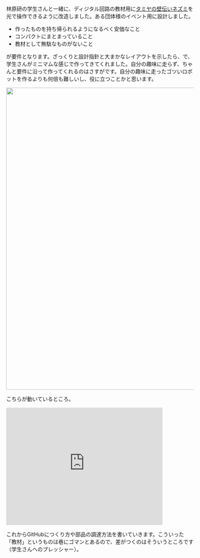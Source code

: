 林原研の学生さんと一緒に、ディジタル回路の教材用に<a href="http://www.tamiya.com/japan/products/70198hugging_mouse/" target="_blank">タミヤの壁伝いネズミ</a>を光で操作できるように改造しました。ある団体様のイベント用に設計しました。

<ul>
	<li>作ったものを持ち帰られるようになるべく安価なこと</li>
	<li>コンパクトにまとまっていること</li>
	<li>教材として無駄なものがないこと</li>
</ul>

が要件となります。ざっくりと設計指針と大まかなレイアウトを示したら、で、学生さんがミニマムな感じで作ってきてくれました。自分の趣味に走らず、ちゃんと要件に沿って作ってくれるのはさすがです。自分の趣味に走ったゴツいロボットを作るよりも何倍も難しいし、役に立つことかと思います。

<a href="https://lab.ueda.asia/wp-content/uploads/2016/06/ファイル-2016-06-04-11-49-34.jpeg"><img src="https://lab.ueda.asia/wp-content/uploads/2016/06/ファイル-2016-06-04-11-49-34-1024x810.jpeg" alt="" width="1024" height="810" class="aligncenter size-large wp-image-838" /></a>

こちらが動いているところ。

<iframe width="420" height="315" src="https://www.youtube.com/embed/5WNjF-kcHEA" frameborder="0" allowfullscreen></iframe>

これからGitHubにつくり方や部品の調達方法を書いていきます。こういった「教材」というものは巷にゴマンとあるので、差がつくのはそういうところです（学生さんへのプレッシャー）。
